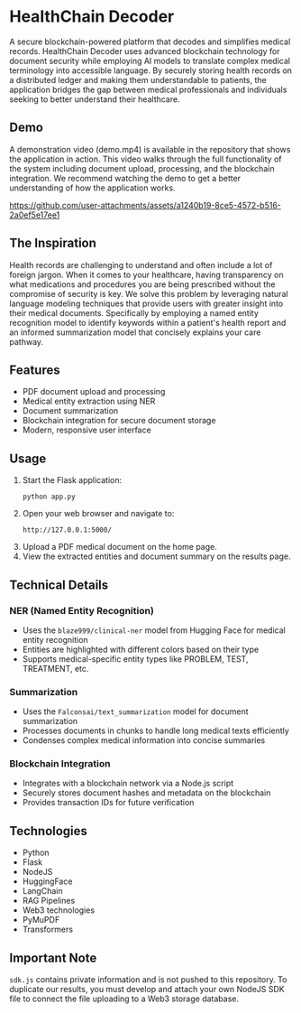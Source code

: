 # HealthChain Decoder

A secure blockchain-powered platform that decodes and simplifies medical records. HealthChain Decoder uses advanced blockchain technology for document security while employing AI models to translate complex medical terminology into accessible language. By securely storing health records on a distributed ledger and making them understandable to patients, the application bridges the gap between medical professionals and individuals seeking to better understand their healthcare.

## Demo

A demonstration video (demo.mp4) is available in the repository that shows the application in action. This video walks through the full functionality of the system including document upload, processing, and the blockchain integration. We recommend watching the demo to get a better understanding of how the application works.


https://github.com/user-attachments/assets/a1240b19-8ce5-4572-b516-2a0ef5e17ee1


## The Inspiration

Health records are challenging to understand and often include a lot of foreign jargon. When it comes to your healthcare, having transparency on what medications and procedures you are being prescribed without the compromise of security is key. We solve this problem by leveraging natural language modeling techniques that provide users with greater insight into their medical documents. Specifically by employing a named entity recognition model to identify keywords within a patient's health report and an informed summarization model that concisely explains your care pathway.

## Features
- PDF document upload and processing
- Medical entity extraction using NER
- Document summarization
- Blockchain integration for secure document storage
- Modern, responsive user interface


## Usage
1. Start the Flask application:
   ```
   python app.py
   ```
2. Open your web browser and navigate to:
   ```
   http://127.0.0.1:5000/
   ```
3. Upload a PDF medical document on the home page.
4. View the extracted entities and document summary on the results page.

## Technical Details

### NER (Named Entity Recognition)
- Uses the `blaze999/clinical-ner` model from Hugging Face for medical entity recognition
- Entities are highlighted with different colors based on their type
- Supports medical-specific entity types like PROBLEM, TEST, TREATMENT, etc.

### Summarization
- Uses the `Falconsai/text_summarization` model for document summarization
- Processes documents in chunks to handle long medical texts efficiently
- Condenses complex medical information into concise summaries

### Blockchain Integration
- Integrates with a blockchain network via a Node.js script
- Securely stores document hashes and metadata on the blockchain
- Provides transaction IDs for future verification

## Technologies
- Python
- Flask
- NodeJS
- HuggingFace
- LangChain
- RAG Pipelines
- Web3 technologies
- PyMuPDF
- Transformers

## Important Note
`sdk.js` contains private information and is not pushed to this repository. To duplicate our results, you must develop and attach your own NodeJS SDK file to connect the file uploading to a Web3 storage database.
